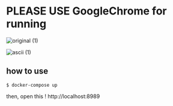 # PLEASE USE GoogleChrome for running


![original (1)](https://user-images.githubusercontent.com/70839560/141720015-5a020b7c-c601-48b0-b13e-bb116a2cb143.gif)

![ascii (1)](https://user-images.githubusercontent.com/70839560/141720011-3748ecf3-917d-42f8-8258-dd7783bab555.gif)


## how to use

```
$ docker-compose up
```
then, open this !  http://localhost:8989
